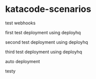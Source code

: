 # katacode-scenarios

test webhooks

first test deployment using deployhq

second test deployment using deployhq

third test deployment using deployhq

auto deployment

testy
